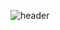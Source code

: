![header](https://capsule-render.vercel.app/api?type=slice&color=blue&height=300&section=header&text=Welcome!%20&fontSize=90)

